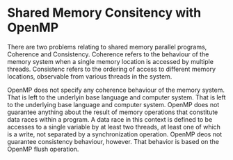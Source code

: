 # Shared Memory Consitency with OpenMP

There are two problems relating to shared memory parallel programs, Coherence and Consistency. Coherence refers to the behaviour of the memory system when a single memory location is accessed by multiple threads. Consistenc refers to the ordering of access to different memory locations, observable from various threads in the system.

OpenMP does not specify any coherence behaviour of the memory system. That is left to the underlyin base language and computer system. That is left to the underlying base language and computer system. OpenMP does not guarantee anything about the result of memory operations that constitute data races within a program. A data race in this context is defined to be accesses to a single variable by at least two threads, at least one of which is a write, not separated by a synchronization operation. OpenMP deos not guarantee consistency behaviour, however. That behavior is based on the OpenMP flush operation.


